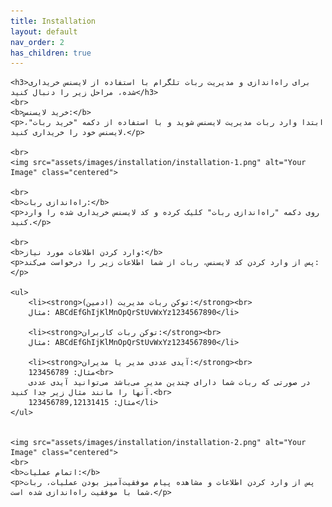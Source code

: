 ```yaml
---
title: Installation
layout: default
nav_order: 2
has_children: true
---
```


<head>
    <meta charset="utf-8">
    <link rel="stylesheet" href="style.css">
</head>


    <h3>برای راه‌اندازی و مدیریت ربات تلگرام با استفاده از لایسنس خریداری شده، مراحل زیر را دنبال کنید</h3>
    <br>
    <b>خرید لایسنس:</b>
    <p>ابتدا وارد ربات مدیریت لایسنس شوید و با استفاده از دکمه "خرید ربات"، لایسنس خود را خریداری کنید.</p>

    <br>
    <img src="assets/images/installation/installation-1.png" alt="Your Image" class="centered">
    
    <br>
    <b>راه‌اندازی ربات:</b>
    <p>روی دکمه "راه‌اندازی ربات" کلیک کرده و کد لایسنس خریداری شده را وارد کنید.</p>

    <br>
    <b>وارد کردن اطلاعات مورد نیاز:</b>
    <p>پس از وارد کردن کد لایسنس، ربات از شما اطلاعات زیر را درخواست می‌کند:</p>

    <ul>
        <li><strong>توکن ربات مدیریت (ادمین):</strong><br>
        مثال: ABCdEfGhIjKlMnOpQrStUvWxYz1234567890</li>

        <li><strong>توکن ربات کاربران:</strong><br>
        مثال: ABCdEfGhIjKlMnOpQrStUvWxYz1234567890</li>
        
        <li><strong>آیدی عددی مدیر یا مدیران:</strong><br>
        مثال: 123456789<br>
        در صورتی که ربات شما دارای چندین مدیر می‌باشد می‌توانید آیدی عددی آنها را مانند مثال زیر جدا کنید.<br>
        مثال: 123456789,12131415</li>
    </ul>


    <img src="assets/images/installation/installation-2.png" alt="Your Image" class="centered">
    <br>
    <b>اتمام عملیات:</b>
    <p>پس از وارد کردن اطلاعات و مشاهده پیام موفقیت‌آمیز بودن عملیات، ربات شما با موفقیت راه‌اندازی شده است.</p>
